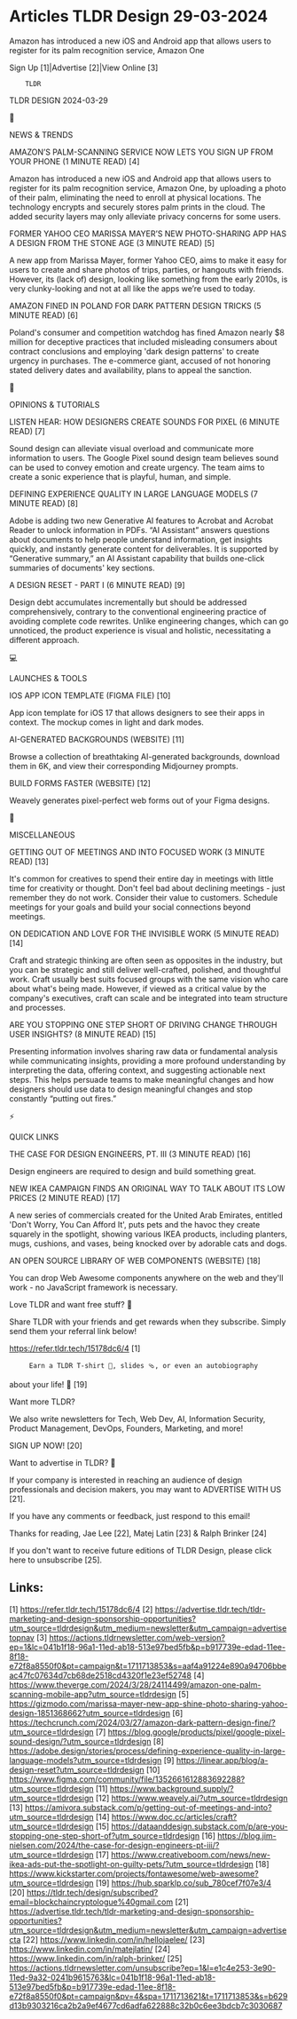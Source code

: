 # Articles TLDR Design 29-03-2024

Amazon has introduced a new iOS and Android app that allows users to
register for its palm recognition service, Amazon One  

Sign Up [1]|Advertise [2]|View Online [3] 

		TLDR 

TLDR DESIGN 2024-03-29

📱 

NEWS & TRENDS

 AMAZON’S PALM-SCANNING SERVICE NOW LETS YOU SIGN UP FROM YOUR PHONE
(1 MINUTE READ) [4] 

 Amazon has introduced a new iOS and Android app that allows users to
register for its palm recognition service, Amazon One, by uploading a
photo of their palm, eliminating the need to enroll at physical
locations. The technology encrypts and securely stores palm prints in
the cloud. The added security layers may only alleviate privacy
concerns for some users. 

 FORMER YAHOO CEO MARISSA MAYER’S NEW PHOTO-SHARING APP HAS A DESIGN
FROM THE STONE AGE (3 MINUTE READ) [5] 

 A new app from Marissa Mayer, former Yahoo CEO, aims to make it easy
for users to create and share photos of trips, parties, or hangouts
with friends. However, its (lack of) design, looking like something
from the early 2010s, is very clunky-looking and not at all like the
apps we’re used to today. 

 AMAZON FINED IN POLAND FOR DARK PATTERN DESIGN TRICKS (5 MINUTE READ)
[6] 

 Poland's consumer and competition watchdog has fined Amazon nearly $8
million for deceptive practices that included misleading consumers
about contract conclusions and employing 'dark design patterns' to
create urgency in purchases. The e-commerce giant, accused of not
honoring stated delivery dates and availability, plans to appeal the
sanction. 

🚀 

OPINIONS & TUTORIALS

 LISTEN HEAR: HOW DESIGNERS CREATE SOUNDS FOR PIXEL (6 MINUTE READ)
[7] 

 Sound design can alleviate visual overload and communicate more
information to users. The Google Pixel sound design team believes
sound can be used to convey emotion and create urgency. The team aims
to create a sonic experience that is playful, human, and simple. 

 DEFINING EXPERIENCE QUALITY IN LARGE LANGUAGE MODELS (7 MINUTE READ)
[8] 

 Adobe is adding two new Generative AI features to Acrobat and Acrobat
Reader to unlock information in PDFs. “AI Assistant” answers
questions about documents to help people understand information, get
insights quickly, and instantly generate content for deliverables. It
is supported by “Generative summary,” an AI Assistant capability
that builds one-click summaries of documents' key sections. 

 A DESIGN RESET - PART I (6 MINUTE READ) [9] 

 Design debt accumulates incrementally but should be addressed
comprehensively, contrary to the conventional engineering practice of
avoiding complete code rewrites. Unlike engineering changes, which can
go unnoticed, the product experience is visual and holistic,
necessitating a different approach. 

💻 

LAUNCHES & TOOLS

 IOS APP ICON TEMPLATE (FIGMA FILE) [10] 

 App icon template for iOS 17 that allows designers to see their apps
in context. The mockup comes in light and dark modes. 

 AI-GENERATED BACKGROUNDS (WEBSITE) [11] 

 Browse a collection of breathtaking AI-generated backgrounds,
download them in 6K, and view their corresponding Midjourney prompts. 

 BUILD FORMS FASTER (WEBSITE) [12] 

 Weavely generates pixel-perfect web forms out of your Figma designs. 

🎁 

MISCELLANEOUS

 GETTING OUT OF MEETINGS AND INTO FOCUSED WORK (3 MINUTE READ) [13] 

 It's common for creatives to spend their entire day in meetings with
little time for creativity or thought. Don't feel bad about declining
meetings - just remember they do not work. Consider their value to
customers. Schedule meetings for your goals and build your social
connections beyond meetings. 

 ON DEDICATION AND LOVE FOR THE INVISIBLE WORK (5 MINUTE READ) [14] 

 Craft and strategic thinking are often seen as opposites in the
industry, but you can be strategic and still deliver well-crafted,
polished, and thoughtful work. Craft usually best suits focused groups
with the same vision who care about what's being made. However, if
viewed as a critical value by the company's executives, craft can
scale and be integrated into team structure and processes. 

 ARE YOU STOPPING ONE STEP SHORT OF DRIVING CHANGE THROUGH USER
INSIGHTS? (8 MINUTE READ) [15] 

 Presenting information involves sharing raw data or fundamental
analysis while communicating insights, providing a more profound
understanding by interpreting the data, offering context, and
suggesting actionable next steps. This helps persuade teams to make
meaningful changes and how designers should use data to design
meaningful changes and stop constantly “putting out fires.” 

⚡ 

QUICK LINKS

 THE CASE FOR DESIGN ENGINEERS, PT. III (3 MINUTE READ) [16] 

 Design engineers are required to design and build something great. 

 NEW IKEA CAMPAIGN FINDS AN ORIGINAL WAY TO TALK ABOUT ITS LOW PRICES
(2 MINUTE READ) [17] 

 A new series of commercials created for the United Arab Emirates,
entitled 'Don't Worry, You Can Afford It', puts pets and the havoc
they create squarely in the spotlight, showing various IKEA products,
including planters, mugs, cushions, and vases, being knocked over by
adorable cats and dogs. 

 AN OPEN SOURCE LIBRARY OF WEB COMPONENTS (WEBSITE) [18] 

 You can drop Web Awesome components anywhere on the web and they'll
work - no JavaScript framework is necessary. 

Love TLDR and want free stuff? 🎁

 Share TLDR with your friends and get rewards when they subscribe.
Simply send them your referral link below! 

 https://refer.tldr.tech/15178dc6/4 [1] 

		 Earn a TLDR T-shirt 👕, slides 🩴, or even an autobiography
about your life! 🤯 [19] 

Want more TLDR?

 We also write newsletters for Tech, Web Dev, AI, Information
Security, Product Management, DevOps, Founders, Marketing, and more! 

SIGN UP NOW! [20] 

Want to advertise in TLDR? 📰

 If your company is interested in reaching an audience of design
professionals and decision makers, you may want to ADVERTISE WITH US
[21]. 

 If you have any comments or feedback, just respond to this email! 

Thanks for reading, 
Jae Lee [22], Matej Latin [23] & Ralph Brinker [24] 

If you don't want to receive future editions of TLDR Design,
please click here to unsubscribe [25]. 

 

Links:
------
[1] https://refer.tldr.tech/15178dc6/4
[2] https://advertise.tldr.tech/tldr-marketing-and-design-sponsorship-opportunities?utm_source=tldrdesign&utm_medium=newsletter&utm_campaign=advertisetopnav
[3] https://actions.tldrnewsletter.com/web-version?ep=1&lc=041b1f18-96a1-11ed-ab18-513e97bed5fb&p=b917739e-edad-11ee-8f18-e72f8a8550f0&pt=campaign&t=1711713853&s=aaf4a91224e890a94706bbeac47fc07634d7cb68de2518cd4320f1e23ef52748
[4] https://www.theverge.com/2024/3/28/24114499/amazon-one-palm-scanning-mobile-app?utm_source=tldrdesign
[5] https://gizmodo.com/marissa-mayer-new-app-shine-photo-sharing-yahoo-design-1851368662?utm_source=tldrdesign
[6] https://techcrunch.com/2024/03/27/amazon-dark-pattern-design-fine/?utm_source=tldrdesign
[7] https://blog.google/products/pixel/google-pixel-sound-design/?utm_source=tldrdesign
[8] https://adobe.design/stories/process/defining-experience-quality-in-large-language-models?utm_source=tldrdesign
[9] https://linear.app/blog/a-design-reset?utm_source=tldrdesign
[10] https://www.figma.com/community/file/1352661612883692288?utm_source=tldrdesign
[11] https://www.background.supply/?utm_source=tldrdesign
[12] https://www.weavely.ai/?utm_source=tldrdesign
[13] https://amivora.substack.com/p/getting-out-of-meetings-and-into?utm_source=tldrdesign
[14] https://www.doc.cc/articles/craft?utm_source=tldrdesign
[15] https://dataanddesign.substack.com/p/are-you-stopping-one-step-short-of?utm_source=tldrdesign
[16] https://blog.jim-nielsen.com/2024/the-case-for-design-engineers-pt-iii/?utm_source=tldrdesign
[17] https://www.creativeboom.com/news/new-ikea-ads-put-the-spotlight-on-guilty-pets/?utm_source=tldrdesign
[18] https://www.kickstarter.com/projects/fontawesome/web-awesome?utm_source=tldrdesign
[19] https://hub.sparklp.co/sub_780cef7f07e3/4
[20] https://tldr.tech/design/subscribed?email=blockchaincryptologue%40gmail.com
[21] https://advertise.tldr.tech/tldr-marketing-and-design-sponsorship-opportunities?utm_source=tldrdesign&utm_medium=newsletter&utm_campaign=advertisecta
[22] https://www.linkedin.com/in/hellojaelee/
[23] https://www.linkedin.com/in/matejlatin/
[24] https://www.linkedin.com/in/ralph-brinker/
[25] https://actions.tldrnewsletter.com/unsubscribe?ep=1&l=e1c4e253-3e90-11ed-9a32-0241b9615763&lc=041b1f18-96a1-11ed-ab18-513e97bed5fb&p=b917739e-edad-11ee-8f18-e72f8a8550f0&pt=campaign&pv=4&spa=1711713621&t=1711713853&s=b629d13b9303216ca2b2a9ef4677cd6adfa622888c32b0c6ee3bdcb7c3030687